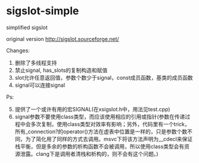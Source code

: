 sigslot-simple
==============

simplified sigslot

original version
http://sigslot.sourceforge.net/

Changes:

1. 删除了多线程支持
2. 禁止signal, has_slots的复制构造和赋值
3. slot允许任意返回值，参数个数少于signal，const成员函数，基类的成员函数
4. signal可以连接signal

Ps:

5. 提供了一个或许有用的宏SIGNAL(在xsigslot.h中，用法见test.cpp)
6. signal参数不要使用class类型，而应该使用相应的引用或指针(参数在传递过程中会多次复制，使用class类型对效率有影响；另外，代码里有一个trick，所有_connection?的operator()方法在虚表中位置是一样的，只是参数个数不同，为了简化用了同样的方式去调用。msvc下将该方法声明为__cdecl来保证栈平衡，但是多余的参数的析构函数不会被调用，所以使用class类型会有资源泄露。clang下是调用者清栈和析构的，则不会有这个问题。)
